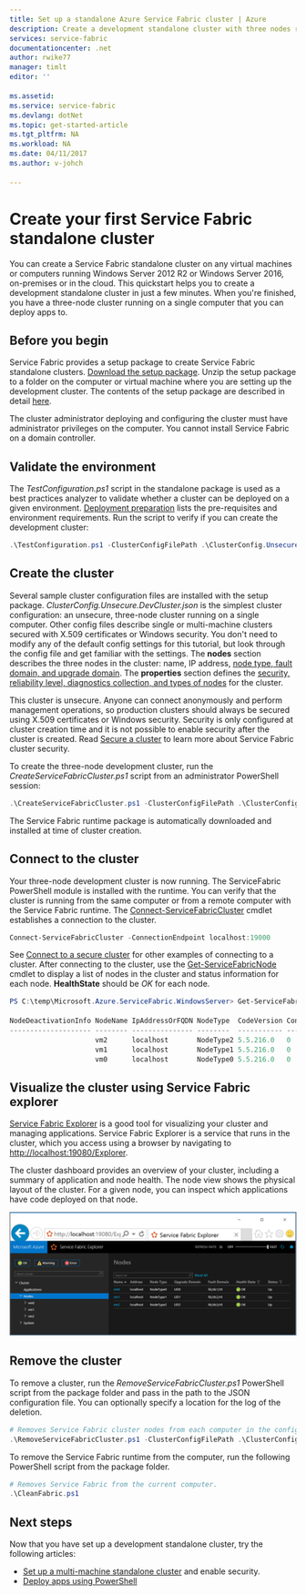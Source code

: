 ```yaml
---
title: Set up a standalone Azure Service Fabric cluster | Azure
description: Create a development standalone cluster with three nodes running on the same computer. After completing this setup, you will be ready to create a multi-machine cluster.
services: service-fabric
documentationcenter: .net
author: rwike77
manager: timlt
editor: ''

ms.assetid: 
ms.service: service-fabric
ms.devlang: dotNet
ms.topic: get-started-article
ms.tgt_pltfrm: NA
ms.workload: NA
ms.date: 04/11/2017
ms.author: v-johch

---
```


# Create your first Service Fabric standalone cluster
You can create a Service Fabric standalone cluster on any virtual machines or computers running Windows Server 2012 R2 or Windows Server 2016, on-premises or in the cloud. This quickstart helps you to create a development standalone cluster in just a few minutes.  When you're finished, you have a three-node cluster running on a single computer that you can deploy apps to.

## Before you begin
Service Fabric provides a setup package to create Service Fabric standalone clusters.  [Download the setup package](http://go.microsoft.com/fwlink/?LinkId=730690).  Unzip the setup package to a folder on the computer or virtual machine where you are setting up the development cluster.  The contents of the setup package are described in detail [here](service-fabric-cluster-standalone-package-contents.md).

The cluster administrator deploying and configuring the cluster must have administrator privileges on the computer. You cannot install Service Fabric on a domain controller.

## Validate the environment
The *TestConfiguration.ps1* script in the standalone package is used as a best practices analyzer to validate whether a cluster can be deployed on a given environment. [Deployment preparation](service-fabric-cluster-standalone-deployment-preparation.md) lists the pre-requisites and environment requirements. Run the script to verify if you can create the development cluster:

```powershell
.\TestConfiguration.ps1 -ClusterConfigFilePath .\ClusterConfig.Unsecure.DevCluster.json
```
## Create the cluster
Several sample cluster configuration files are installed with the setup package. *ClusterConfig.Unsecure.DevCluster.json* is the simplest cluster configuration: an unsecure, three-node cluster running on a single computer.  Other config files describe single or multi-machine clusters secured with X.509 certificates or Windows security.  You don't need to modify any of the default config settings for this tutorial, but look through the config file and get familiar with the settings.  The **nodes** section describes the three nodes in the cluster: name, IP address, [node type, fault domain, and upgrade domain](service-fabric-cluster-manifest.md#nodes-on-the-cluster).  The **properties** section defines the [security, reliability level, diagnostics collection, and types of nodes](service-fabric-cluster-manifest.md#cluster-properties) for the cluster.

This cluster is unsecure.  Anyone can connect anonymously and perform management operations, so production clusters should always be secured using X.509 certificates or Windows security.  Security is only configured at cluster creation time and it is not possible to enable security after the cluster is created.  Read [Secure a cluster](service-fabric-cluster-security.md) to learn more about Service Fabric cluster security.  

To create the three-node development cluster, run the *CreateServiceFabricCluster.ps1* script from an administrator PowerShell session:

```powershell
.\CreateServiceFabricCluster.ps1 -ClusterConfigFilePath .\ClusterConfig.Unsecure.DevCluster.json -AcceptEULA
```

The Service Fabric runtime package is automatically downloaded and installed at time of cluster creation.

## Connect to the cluster
Your three-node development cluster is now running. The ServiceFabric PowerShell module is installed with the runtime.  You can verify that the cluster is running from the same computer or from a remote computer with the Service Fabric runtime.  The [Connect-ServiceFabricCluster](https://docs.microsoft.com/powershell/module/ServiceFabric/Connect-ServiceFabricCluster) cmdlet establishes a connection to the cluster.   

```powershell
Connect-ServiceFabricCluster -ConnectionEndpoint localhost:19000
```
See [Connect to a secure cluster](service-fabric-connect-to-secure-cluster.md) for other examples of connecting to a cluster. After connecting to the cluster, use the [Get-ServiceFabricNode](https://docs.microsoft.com/powershell/module/servicefabric/get-servicefabricnode) cmdlet to display a list of nodes in the cluster and status information for each node. **HealthState** should be *OK* for each node.

```powershell
PS C:\temp\Microsoft.Azure.ServiceFabric.WindowsServer> Get-ServiceFabricNode |Format-Table

NodeDeactivationInfo NodeName IpAddressOrFQDN NodeType  CodeVersion ConfigVersion NodeStatus NodeUpTime NodeDownTime HealthState
-------------------- -------- --------------- --------  ----------- ------------- ---------- ---------- ------------ -----------
                     vm2      localhost       NodeType2 5.5.216.0   0                     Up 03:00:07   00:00:00              Ok
                     vm1      localhost       NodeType1 5.5.216.0   0                     Up 03:00:02   00:00:00              Ok
                     vm0      localhost       NodeType0 5.5.216.0   0                     Up 03:00:01   00:00:00              Ok
```

## Visualize the cluster using Service Fabric explorer
[Service Fabric Explorer](service-fabric-visualizing-your-cluster.md) is a good tool for visualizing your cluster and managing applications.  Service Fabric Explorer is a service that runs in the cluster, which you access using a browser by navigating to [http://localhost:19080/Explorer](http://localhost:19080/Explorer). 

The cluster dashboard provides an overview of your cluster, including a summary of application and node health. The node view shows the physical layout of the cluster. For a given node, you can inspect which applications have code deployed on that node.

![Service Fabric Explorer][service-fabric-explorer]

## Remove the cluster
To remove a cluster, run the *RemoveServiceFabricCluster.ps1* PowerShell script from the package folder and pass in the path to the JSON configuration file. You can optionally specify a location for the log of the deletion.

```powershell
# Removes Service Fabric cluster nodes from each computer in the configuration file.
.\RemoveServiceFabricCluster.ps1 -ClusterConfigFilePath .\ClusterConfig.Unsecure.DevCluster.json -Force
```

To remove the Service Fabric runtime from the computer, run the following PowerShell script from the package folder.

```powershell
# Removes Service Fabric from the current computer.
.\CleanFabric.ps1
```

## Next steps
Now that you have set up a development standalone cluster, try the following articles:
* [Set up a multi-machine standalone cluster](service-fabric-cluster-creation-for-windows-server.md) and enable security.
* [Deploy apps using PowerShell](service-fabric-deploy-remove-applications.md)

[service-fabric-explorer]: ./media/service-fabric-get-started-standalone-cluster/sfx.png